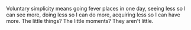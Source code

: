 Voluntary simplicity means going fever places in one day, seeing less so I can see more, doing less so I can do more, acquiring less so I can have more.
The little things? The little moments? They aren't little.
